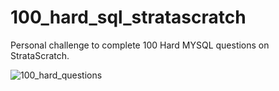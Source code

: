 # 100_hard_sql_stratascratch
Personal challenge to complete 100 Hard MYSQL questions on StrataScratch. 

![100_hard_questions](https://github.com/Ryan-Ashton/100_hard_sql_stratascratch/assets/40135996/945b767b-9dbe-4b42-a831-c8532cf66545)
